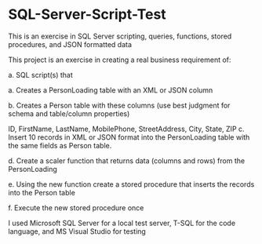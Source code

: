 # SQL-Server-Script-Test
This is an exercise in SQL Server scripting, queries, functions, stored procedures, and JSON formatted data

This project is an exercise in creating a real business requirement of:

a.       SQL script(s) that

a. Creates a PersonLoading table with an XML or JSON column

b. Creates a Person table with these columns (use best judgment for schema and table/column properties)

ID, FirstName, LastName, MobilePhone, StreetAddress, City, State, ZIP
c. Insert 10 records in XML or JSON format into the PersonLoading table with the same fields as Person table.

d. Create a scaler function that returns data (columns and rows) from the PersonLoading

e. Using the new function create a stored procedure that inserts the records into the Person table

f.  Execute the new stored procedure once

I used Microsoft SQL Server for a local test server, T-SQL for the code language, and MS Visual Studio for testing
